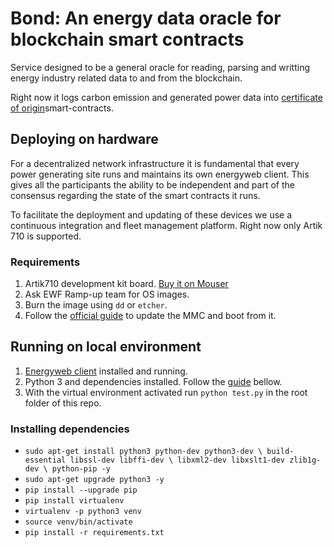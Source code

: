 # Bond: An energy data oracle for blockchain smart contracts
Service designed to be a general oracle for reading, parsing and writting energy industry related data to and from the blockchain.

Right now it logs carbon emission and generated power data into [certificate of origin](https://github.com/energywebfoundation/certificate_of_origin)smart-contracts.

## Deploying on hardware
For a decentralized network infrastructure it is fundamental that every power generating site runs and maintains its own energyweb client. This gives all the participants the ability to be independent and part of the consensus regarding the state of the smart contracts it runs.

To facilitate the deployment and updating of these devices we use a continuous integration and fleet management platform. Right now only Artik 710 is supported.

### Requirements
1. Artik710 development kit board. [Buy it on Mouser](https://www.mouser.de/ProductDetail/Samsung-ARTIK/SIP-KITNXE001?qs=sGAEpiMZZMve4%2fbfQkoj%252bITJFZOYkcE6OmmcL7bZCu8=)
2. Ask EWF Ramp-up team for OS images.
3. Burn the image using `dd` or `etcher`.
4. Follow the [official guide](https://developer.artik.io/documentation/developer-guide/update-image/updating-artik-image.html) to update the MMC and boot from it.

## Running on local environment

1. [Energyweb client](https://github.com/energywebfoundation/energyweb-client) installed and running.
2. Python 3 and dependencies installed. Follow the [guide](#installing-dependencies) bellow.
3. With the virtual environment activated run `python test.py` in the root folder of this repo.

### Installing dependencies
- `sudo apt-get install python3 python-dev python3-dev \
     build-essential libssl-dev libffi-dev \
     libxml2-dev libxslt1-dev zlib1g-dev \
     python-pip -y`
- `sudo apt-get upgrade python3 -y`
- `pip install --upgrade pip`
- `pip install virtualenv`
- `virtualenv -p python3 venv`
- `source venv/bin/activate`
- `pip install -r requirements.txt`

